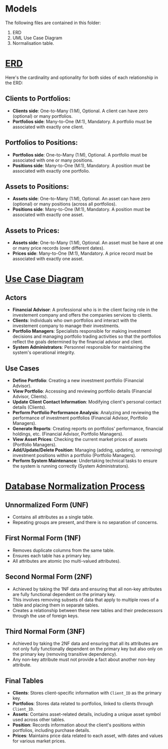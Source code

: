 # Models
The following files are contained in this folder:
1.  ERD
2.  UML Use Case Diagram
3.  Normalisation table.


# [ERD](./DATABASE%20ERD%20Diagram.png)
Here's the cardinality and optionality for both sides of each relationship in the ERD:

## Clients to Portfolios:
- **Clients side**: One-to-Many (1:M), Optional. A client can have zero (optional) or many portfolios.
- **Portfolios side**: Many-to-One (M:1), Mandatory. A portfolio must be associated with exactly one client.

## Portfolios to Positions:
- **Portfolios side**: One-to-Many (1:M), Optional. A portfolio must be associated with one or many positions.
- **Positions side**: Many-to-One (M:1), Mandatory. A position must be associated with exactly one portfolio.

## Assets to Positions:
- **Assets side**: One-to-Many (1:M), Optional. An asset can have zero (optional) or many positions (across all portfolios).
- **Positions side**: Many-to-One (M:1), Mandatory. A position must be associated with exactly one asset.

## Assets to Prices:
- **Assets side**: One-to-Many (1:M), Optional. An asset must be have at one or many price records (over different dates).
- **Prices side**: Many-to-One (M:1), Mandatory. A price record must be associated with exactly one asset.

# [Use Case Diagram](./Use%20case%20diagram.png)

## Actors
- **Financial Advisor**: A professional who is in the client facing role in the investement company and offers the companies services to clients.
- **Clients**: Individuals who own portfolios and interact with the investement company to manage their investments.
- **Portfolio Managers**: Specialists responsible for making investment decisions and managing portfolio trading activities so that the portfolios reflect the goals determined by the financial advisor and client.
- **System Administrators**: Personnel responsible for maintaining the system's operational integrity.

## Use Cases
- **Define Portfolio**: Creating a new investment portfolio (Financial Advisor).
- **View Portfolio**: Accessing and reviewing portfolio details (Financial Advisor, Clients).
- **Update Client Contact Information**: Modifying client's personal contact details (Clients).
- **Perform Portfolio Performance Analysis**: Analyzing and reviewing the performance of investment portfolios (Financial Advisor, Portfolio Managers).
- **Generate Reports**: Creating reports on portfolios' performance, financial holdings, etc. (Financial Advisor, Portfolio Managers).
- **View Asset Prices**: Checking the current market prices of assets (Portfolio Managers).
- **Add/Update/Delete Position**: Managing (adding, updating, or removing) investment positions within a portfolio (Portfolio Managers). 
- **Perform System Maintenance**: Undertaking technical tasks to ensure the system is running correctly (System Administrators).


# [Database Normalization Process](./Normalisation_Table.md)

## Unnormalized Form (UNF)
- Contains all attributes as a single table.
- Repeating groups are present, and there is no separation of concerns.

## First Normal Form (1NF)
- Removes duplicate columns from the same table.
- Ensures each table has a primary key.
- All attributes are atomic (no multi-valued attributes).

## Second Normal Form (2NF)
- Achieved by taking the 1NF data and ensuring that all non-key attributes are fully functional dependent on the primary key.
- This involves removing subsets of data that apply to multiple rows of a table and placing them in separate tables.
- Creates a relationship between these new tables and their predecessors through the use of foreign keys.

## Third Normal Form (3NF)
- Achieved by taking the 2NF data and ensuring that all its attributes are not only fully functionally dependent on the primary key but also only on the primary key (removing transitive dependency).
- Any non-key attribute must not provide a fact about another non-key attribute.

## Final Tables
- **Clients**: Stores client-specific information with `Client_ID` as the primary key.
- **Portfolios**: Stores data related to portfolios, linked to clients through `Client_ID`.
- **Assets**: Contains asset-related details, including a unique asset symbol used across other tables.
- **Position**: Records information about the client's positions within portfolios, including purchase details.
- **Prices**: Maintains price data related to each asset, with dates and values for various market prices.
